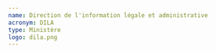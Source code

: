 ```yaml
---
name: Direction de l'information légale et administrative
acronym: DILA
type: Ministère
logo: dila.png
---
```


